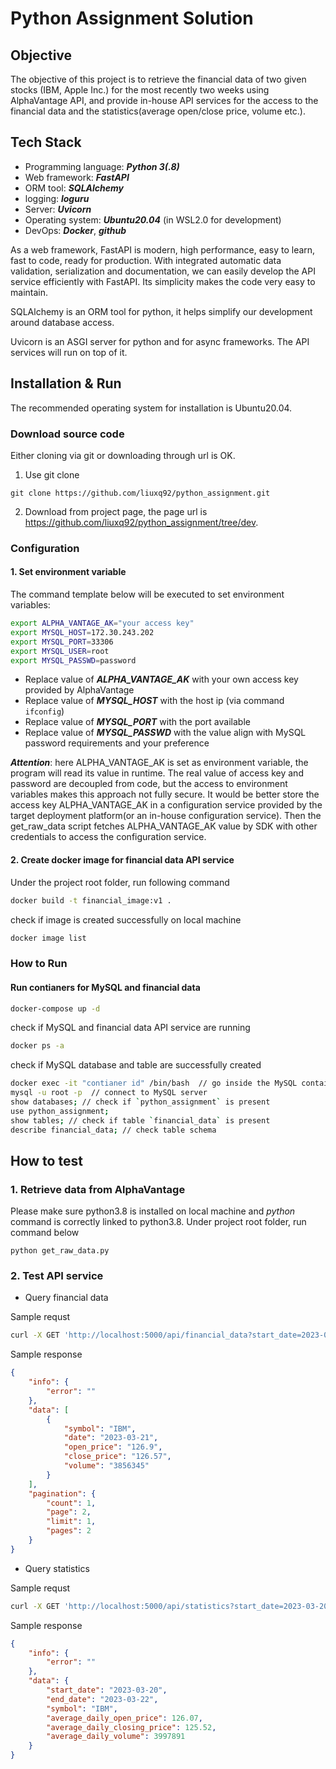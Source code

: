 # Python Assignment Solution
## Objective
The objective of this project is to retrieve the financial data of two given stocks (IBM, Apple Inc.) for the most recently two weeks using AlphaVantage API, and provide in-house 
API services for the access to the financial data and the statistics(average open/close price, volume etc.).   

## Tech Stack
- Programming language: ***Python 3(.8)***
- Web framework: ***FastAPI***
- ORM tool: ***SQLAlchemy***
- logging: ***loguru***
- Server: ***Uvicorn***
- Operating system: ***Ubuntu20.04*** (in WSL2.0 for development)
- DevOps: ***Docker***, ***github***


As a web framework, FastAPI is modern, high performance, easy to learn, fast to code, ready for production. With integrated automatic data validation, serialization and documentation, we can easily develop the API service efficiently with FastAPI. Its simplicity makes the code very easy to maintain. 

SQLAlchemy is an ORM tool for python, it helps simplify our development around database access.

Uvicorn is an ASGI server for python and for async frameworks. The API services will run on top of it.

## Installation & Run
The recommended operating system for installation is Ubuntu20.04.
### Download source code
Either cloning via git or downloading through url is OK.
1. Use git clone 
```
git clone https://github.com/liuxq92/python_assignment.git
```
2. Download from project page, the page url is https://github.com/liuxq92/python_assignment/tree/dev.


### Configuration
#### 1. Set environment variable
The command template below will be executed to set environment variables:
```bash
export ALPHA_VANTAGE_AK="your access key" 
export MYSQL_HOST=172.30.243.202
export MYSQL_PORT=33306
export MYSQL_USER=root 
export MYSQL_PASSWD=password 
```

- Replace value of ***ALPHA_VANTAGE_AK*** with your own access key provided by AlphaVantage
- Replace value of ***MYSQL_HOST*** with the host ip (via command `ifconfig`)
- Replace value of ***MYSQL_PORT*** with the port available
- Replace value of ***MYSQL_PASSWD*** with the value align with MySQL password requirements and your preference

***Attention***: here ALPHA_VANTAGE_AK is set as environment variable, the program will read its value in runtime. The real value of access key and password are decoupled from code, but the access to environment variables makes this approach not fully secure. It would be better store the access key ALPHA_VANTAGE_AK in a configuration service provided by the target deployment platform(or an in-house configuration service). Then the get_raw_data script fetches ALPHA_VANTAGE_AK value by SDK with other credentials to access the configuration service.

#### 2. Create docker image for financial data API service
Under the project root folder, run following command
```bash
docker build -t financial_image:v1 .
```
check if image is created successfully on local machine
```bash
docker image list
```

### How to Run
#### Run contianers for MySQL and financial data 

```bash
docker-compose up -d
```
check if MySQL and financial data API service are running
```bash
docker ps -a
```
check if MySQL database and table are successfully created
```bash
docker exec -it "contianer id" /bin/bash  // go inside the MySQL container
mysql -u root -p  // connect to MySQL server
show databases; // check if `python_assignment` is present
use python_assignment;
show tables; // check if table `financial_data` is present
describe financial_data; // check table schema
```
 
## How to test
### 1. Retrieve data from AlphaVantage
Please make sure python3.8 is installed on local machine and *python* command is correctly linked to python3.8. 
Under project root folder, run command below
```
python get_raw_data.py
```
### 2. Test API service
- Query financial data

Sample requst
```bash
curl -X GET 'http://localhost:5000/api/financial_data?start_date=2023-03-20&end_date=2023-03-22&symbol=IBM&limit=1&page=2'

```
Sample response
```json
{
    "info": {
        "error": ""
    },
    "data": [
        {
            "symbol": "IBM",
            "date": "2023-03-21",
            "open_price": "126.9",
            "close_price": "126.57",
            "volume": "3856345"
        }
    ],
    "pagination": {
        "count": 1,
        "page": 2,
        "limit": 1,
        "pages": 2
    }
}
```

- Query statistics

Sample requst
```bash
curl -X GET 'http://localhost:5000/api/statistics?start_date=2023-03-20&end_date=2023-03-22&symbol=IBM'
```
Sample response
```json
{
    "info": {
        "error": ""
    },
    "data": {
        "start_date": "2023-03-20",
        "end_date": "2023-03-22",
        "symbol": "IBM",
        "average_daily_open_price": 126.07,
        "average_daily_closing_price": 125.52,
        "average_daily_volume": 3997891
    }
}
```